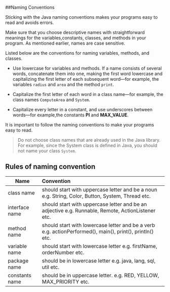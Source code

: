 ##Naming Conventions

Sticking with the Java naming conventions makes your programs easy to read and avoids errors.

Make sure that you choose descriptive names with straightforward meanings for the variables,constants, classes, and methods in your program. As mentioned earlier, names are case sensitive.

Listed below are the conventions for naming variables, methods, and classes.

- Use lowercase for variables and methods. If a name consists of several words, concatenate them into one, making the first word lowercase and capitalizing the first letter of each subsequent word—for example, the variables `radius` and `area` and the method `print`.

-  Capitalize the first letter of each word in a class name—for example, the class names `ComputeArea` and `System`.

-  Capitalize every letter in a constant, and use underscores between words—for example,the constants **PI** and **MAX_VALUE**.

It is important to follow the naming conventions to make your programs easy to read.

> Do not choose class names that are already used in the Java library. For example, since the System class is defined in Java, you should not name your class `System`.

## Rules of naming convention

| Name           | Convention                                                   |
| -------------- | :----------------------------------------------------------- |
| class name     | should start with uppercase letter and be a noun e.g. String, Color, Button, System, Thread etc. |
| interface name | should start with uppercase letter and be an adjective e.g. Runnable, Remote, ActionListener etc. |
| method name    | should start with lowercase letter and be a verb e.g. actionPerformed(), main(), print(), println() etc. |
| variable name  | should start with lowercase letter e.g. firstName, orderNumber etc. |
| package name   | should be in lowercase letter e.g. java, lang, sql, util etc. |
| constants name | should be in uppercase letter. e.g. RED, YELLOW, MAX_PRIORITY etc. |